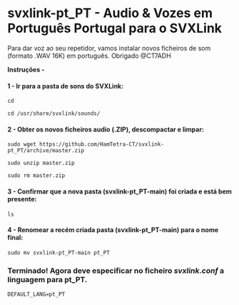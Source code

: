 # svxlink-pt_PT - Audio & Vozes em Português Portugal para o SVXLink
Para dar voz ao seu repetidor, vamos instalar novos ficheiros de som (formato .WAV 16K) em português. Obrigado @CT7ADH

**Instruções -**

#### 1 - Ir para a pasta de sons do SVXLink:
```
cd
```
```
cd /usr/share/svxlink/sounds/
```

#### 2 - Obter os novos ficheiros audio (.ZIP), descompactar e limpar:
```
sudo wget https://github.com/HamTetra-CT/svxlink-pt_PT/archive/master.zip
```
```
sudo unzip master.zip
```
```
sudo rm master.zip
```

#### 3 - Confirmar que a nova pasta (svxlink-pt_PT-main) foi criada e está bem presente:
```
ls
```

#### 4 - Renomear a recém criada pasta (svxlink-pt_PT-main) para o nome final:
```
sudo mv svxlink-pt_PT-main pt_PT
```

### Terminado! Agora deve especificar no ficheiro ***svxlink.conf*** a linguagem para pt_PT.
```
DEFAULT_LANG=pt_PT
```
